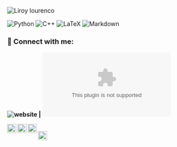 ![Liroy lourenco](https://user-images.githubusercontent.com/65755533/130381963-054c30bf-f0a0-4650-9597-7acea789792f.png)


![Python](https://img.shields.io/badge/python-3670A0?style=for-the-badge&logo=python&logoColor=ffdd54)
![C++](https://img.shields.io/badge/c++-%2300599C.svg?style=for-the-badge&logo=c%2B%2B&logoColor=white)
![LaTeX](https://img.shields.io/badge/latex-%23008080.svg?style=for-the-badge&logo=latex&logoColor=white)
![Markdown](https://img.shields.io/badge/markdown-%23000000.svg?style=for-the-badge&logo=markdown&logoColor=white)

### 🤝 Connect with me:
**![website](https://lourencoliroy.github.io) | ![email](lourencoliroy@me.com)**


<a href="https://www.linkedin.com/in/lourencoliroy"><img align="left" src="https://raw.githubusercontent.com/yushi1007/yushi1007/main/images/linkedin.svg" alt="Liroy Lourenco | LinkedIn" width="21px"/></a>
<a href="https://www.instagram.com/lourencoliroy"><img align="left" src="https://raw.githubusercontent.com/yushi1007/yushi1007/main/images/instagram.svg" alt="Liroy Lourenco | Instagram" width="21px"/></a>
<a href="https://twitter.com/lourencoliroy"><img align="left" src="https://external-content.duckduckgo.com/iu/?u=https%3A%2F%2Ftse1.mm.bing.net%2Fth%3Fid%3DOIP._Ujco6PWCgH_UJfPXtPafAHaFj%26pid%3DApi&f=1" alt="Liroy Lourenco | Twitter" width="21px"/></a>
</br>
<a href="https://orcid.org/0000-0003-4294-8628"><img align="left" src="https://external-content.duckduckgo.com/iu/?u=https%3A%2F%2Ftse1.mm.bing.net%2Fth%3Fid%3DOIP.honVXVcy2smBfSf7QsbVbgHaHa%26pid%3DApi&f=1" alt="Liroy Lourenco | Orcid" width="21px"/></a>
</br>







